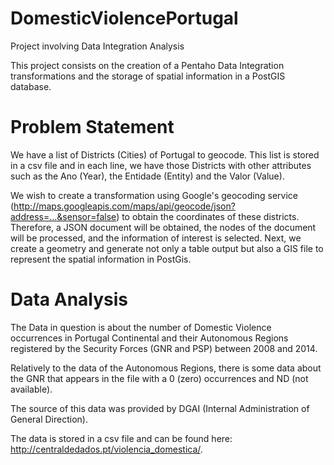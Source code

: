# DomesticViolencePortugal
 Project involving Data Integration Analysis

This project consists on the creation of a Pentaho Data Integration transformations and the storage of spatial information in a PostGIS database. 

# Problem Statement

We have a list of Districts (Cities) of Portugal to geocode. This list is stored in a csv file and in each line, we have those Districts with other attributes such as the Ano (Year), the Entidade (Entity) and the Valor (Value).

We wish to create a transformation using Google's geocoding service (http://maps.googleapis.com/maps/api/geocode/json?address=...&sensor=false) to obtain the coordinates of these districts. 
Therefore, a JSON document will be obtained, the nodes of the document will be processed, and the information of interest is selected. 
Next, we create a geometry and generate not only a table output but also a GIS file to represent the spatial information in PostGis.

# Data Analysis

The Data in question is about the number of Domestic Violence occurrences in Portugal Continental and their Autonomous Regions registered by the Security Forces (GNR and PSP) between 2008 and 2014.

Relatively to the data of the Autonomous Regions, there is some data about the GNR that appears in the file with a 0 (zero) occurrences and ND (not available).

The source of this data was provided by DGAI (Internal Administration of General Direction).

The data is stored in a csv file and can be found here: http://centraldedados.pt/violencia_domestica/.
